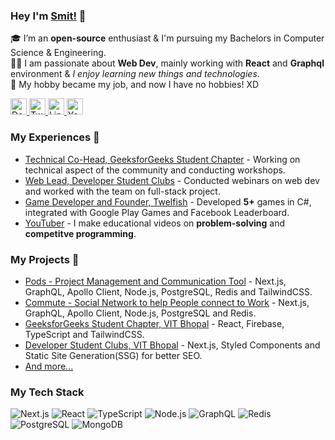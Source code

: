 ### Hey I'm [Smit!](https://smitbarmase.github.io) 🚀
🎓 I’m an **open-source** enthusiast & I'm pursuing my Bachelors in Computer Science & Engineering. </br>
👨‍💻  I am passionate about **Web Dev**, mainly working with **React** and **Graphql** environment & *I enjoy learning new things and technologies*. </br>
👾 My hobby became my job, and now I have no hobbies! XD

<a href="https://www.dev.to/smitbarmase">
  <img src="https://edent.github.io/SuperTinyIcons/images/svg/dev_to.svg" width="26" title="Dev.to" />
</a>
<a href="https://twitter.com/smitbarmase">
  <img src="https://edent.github.io/SuperTinyIcons/images/svg/twitter.svg" width="26" title="Twitter" />
</a>
<a href="https://www.linkedin.com/in/smitbarmase">
  <img src="https://edent.github.io/SuperTinyIcons/images/svg/linkedin.svg" width="26" title="LinkedIn" />
</a>
<a href="https://www.youtube.com/channel/UCNN-8t9vWnL0jydIHMr1KHg">
  <img src="https://edent.github.io/SuperTinyIcons/images/svg/youtube.svg" width="26" title="YouTube" />
</a>

<br />

### My Experiences 🙌
- [Technical Co-Head, GeeksforGeeks Student Chapter](https://www.geeksforgeeks.org/) - Working on technical aspect of the community and conducting workshops.
- [Web Lead, Developer Student Clubs](https://dsc.community.dev/) - Conducted webinars on web dev and worked with the team on full-stack project.
- [Game Developer and Founder, Twelfish](https://play.google.com/store/apps/dev?id=8640212175044390799&hl=en_IN&gl=US) - Developed **5+** games in C#, integrated with Google Play Games and Facebook Leaderboard.
- [YouTuber](https://www.youtube.com/channel/UCNN-8t9vWnL0jydIHMr1KHg) - I make educational videos on **problem-solving** and **competitve programming**.


### My Projects 👀
- [Pods - Project Management and Communication Tool](https://github.com/smitbarmase/pods) - Next.js, GraphQL, Apollo Client, Node.js, PostgreSQL, Redis and TailwindCSS.
- [Commute - Social Network to help People connect to Work](https://github.com/smitbarmase/commute) - Next.js, GraphQL, Apollo Client, Node.js, PostgreSQL and Redis.
- [GeeksforGeeks Student Chapter, VIT Bhopal](https://geeksforgeeks-vit-bhopal.github.io/) - React, Firebase, TypeScript and TailwindCSS.
- [Developer Student Clubs, VIT Bhopal](https://dscvitbhopal.github.io/) - Next.js, Styled Components and Static Site Generation(SSG) for better SEO.
- [And more...](https://smitbarmase.github.io)

### My Tech Stack 
![Next.js](https://img.shields.io/badge/-Next.js-222?&logo=next.js)
![React](https://img.shields.io/badge/-React-222?&logo=React)
![TypeScript](https://img.shields.io/badge/-TypeScript-222?&logo=typescript)
![Node.js](https://img.shields.io/badge/-Node.js-222?&logo=node.js)
![GraphQL](https://img.shields.io/badge/-GraphQL-222?&logo=graphql&logoColor=E10098)
![Redis](https://img.shields.io/badge/-Redis-222?&logo=redis)
![PostgreSQL](https://img.shields.io/badge/-PostgreSQL-222?&logo=postgresql&logoColor=30648c)
![MongoDB](https://img.shields.io/badge/-MongoDB-222?&logo=mongodb&logoColor=4db33d)

<br />
